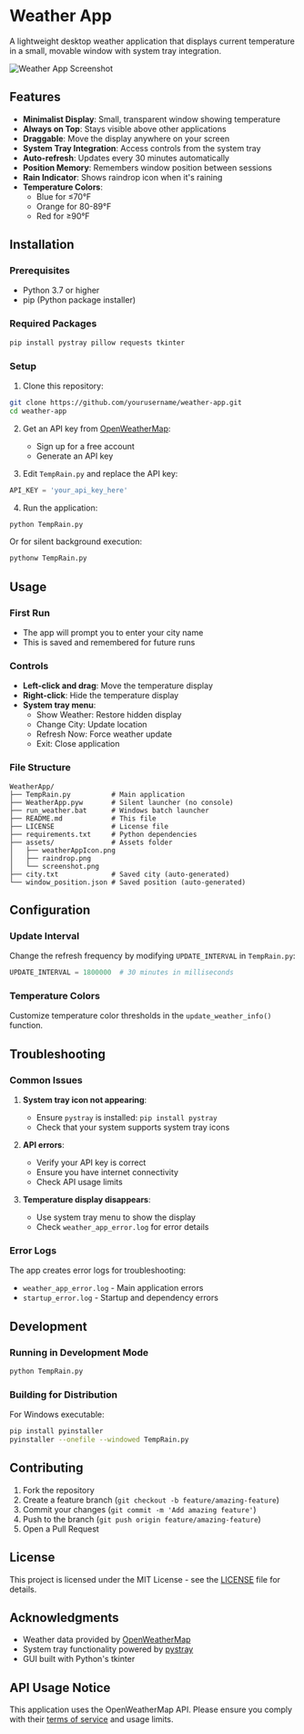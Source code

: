 # Weather App

A lightweight desktop weather application that displays current temperature in a small, movable window with system tray integration.

![Weather App Screenshot](assets/screenshot.png)

## Features

- **Minimalist Display**: Small, transparent window showing temperature
- **Always on Top**: Stays visible above other applications
- **Draggable**: Move the display anywhere on your screen
- **System Tray Integration**: Access controls from the system tray
- **Auto-refresh**: Updates every 30 minutes automatically
- **Position Memory**: Remembers window position between sessions
- **Rain Indicator**: Shows raindrop icon when it's raining
- **Temperature Colors**: 
  - Blue for ≤70°F
  - Orange for 80-89°F  
  - Red for ≥90°F

## Installation

### Prerequisites

- Python 3.7 or higher
- pip (Python package installer)

### Required Packages

```bash
pip install pystray pillow requests tkinter
```

### Setup

1. Clone this repository:
```bash
git clone https://github.com/yourusername/weather-app.git
cd weather-app
```

2. Get an API key from [OpenWeatherMap](https://openweathermap.org/api):
   - Sign up for a free account
   - Generate an API key

3. Edit `TempRain.py` and replace the API key:
```python
API_KEY = 'your_api_key_here'
```

4. Run the application:
```bash
python TempRain.py
```

Or for silent background execution:
```bash
pythonw TempRain.py
```

## Usage

### First Run
- The app will prompt you to enter your city name
- This is saved and remembered for future runs

### Controls
- **Left-click and drag**: Move the temperature display
- **Right-click**: Hide the temperature display
- **System tray menu**:
  - Show Weather: Restore hidden display
  - Change City: Update location
  - Refresh Now: Force weather update
  - Exit: Close application

### File Structure
```
WeatherApp/
├── TempRain.py          # Main application
├── WeatherApp.pyw       # Silent launcher (no console)
├── run_weather.bat      # Windows batch launcher
├── README.md            # This file
├── LICENSE              # License file
├── requirements.txt     # Python dependencies
├── assets/              # Assets folder
│   ├── weatherAppIcon.png
│   ├── raindrop.png
│   └── screenshot.png
├── city.txt             # Saved city (auto-generated)
└── window_position.json # Saved position (auto-generated)
```

## Configuration

### Update Interval
Change the refresh frequency by modifying `UPDATE_INTERVAL` in `TempRain.py`:
```python
UPDATE_INTERVAL = 1800000  # 30 minutes in milliseconds
```

### Temperature Colors
Customize temperature color thresholds in the `update_weather_info()` function.

## Troubleshooting

### Common Issues

1. **System tray icon not appearing**:
   - Ensure `pystray` is installed: `pip install pystray`
   - Check that your system supports system tray icons

2. **API errors**:
   - Verify your API key is correct
   - Ensure you have internet connectivity
   - Check API usage limits

3. **Temperature display disappears**:
   - Use system tray menu to show the display
   - Check `weather_app_error.log` for error details

### Error Logs
The app creates error logs for troubleshooting:
- `weather_app_error.log` - Main application errors
- `startup_error.log` - Startup and dependency errors

## Development

### Running in Development Mode
```bash
python TempRain.py
```

### Building for Distribution
For Windows executable:
```bash
pip install pyinstaller
pyinstaller --onefile --windowed TempRain.py
```

## Contributing

1. Fork the repository
2. Create a feature branch (`git checkout -b feature/amazing-feature`)
3. Commit your changes (`git commit -m 'Add amazing feature'`)
4. Push to the branch (`git push origin feature/amazing-feature`)
5. Open a Pull Request

## License

This project is licensed under the MIT License - see the [LICENSE](LICENSE) file for details.

## Acknowledgments

- Weather data provided by [OpenWeatherMap](https://openweathermap.org/)
- System tray functionality powered by [pystray](https://github.com/moses-palmer/pystray)
- GUI built with Python's tkinter

## API Usage Notice

This application uses the OpenWeatherMap API. Please ensure you comply with their [terms of service](https://openweathermap.org/terms) and usage limits.
